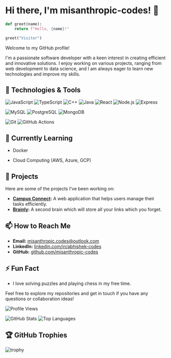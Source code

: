 # Hi there, I'm misanthropic-codes! 👋

```python
def greet(name):
    return f"Hello, {name}!"

greet("Visitor")
```

Welcome to my GitHub profile!

I'm a passionate software developer with a keen interest in creating efficient and innovative solutions. I enjoy working on various projects, ranging from web development to data science, and I am always eager to learn new technologies and improve my skills.

## 🚀 Technologies & Tools

![JavaScript](https://img.shields.io/badge/-JavaScript-F7DF1E?style=flat-square&logo=javascript&logoColor=black)
![TypeScript](https://img.shields.io/badge/-TypeScript-007ACC?style=flat-square&logo=typescript&logoColor=white)
![C++](https://img.shields.io/badge/-C++-00599C?style=flat-square&logo=cplusplus&logoColor=white)
![Java](https://img.shields.io/badge/-Java-007396?style=flat-square&logo=java&logoColor=white)
![React](https://img.shields.io/badge/-React-61DAFB?style=flat-square&logo=react&logoColor=black)
![Node.js](https://img.shields.io/badge/-Node.js-339933?style=flat-square&logo=nodedotjs&logoColor=white)
![Express](https://img.shields.io/badge/-Express-000000?style=flat-square&logo=express&logoColor=white)

![MySQL](https://img.shields.io/badge/-MySQL-4479A1?style=flat-square&logo=mysql&logoColor=white)
![PostgreSQL](https://img.shields.io/badge/-PostgreSQL-336791?style=flat-square&logo=postgresql&logoColor=white)
![MongoDB](https://img.shields.io/badge/-MongoDB-47A248?style=flat-square&logo=mongodb&logoColor=white)


![Git](https://img.shields.io/badge/-Git-F05032?style=flat-square&logo=git&logoColor=white)
![GitHub Actions](https://img.shields.io/badge/-GitHub_Actions-2088FF?style=flat-square&logo=githubactions&logoColor=white)


## 🌱 Currently Learning

- Docker

- Cloud Computing (AWS, Azure, GCP)

## 🔭 Projects

Here are some of the projects I've been working on:

- **[Campus Connect](#):** A web application that helps users manage their tasks efficiently.
- **[Brainly](#):** A second brain which will store all your links which you forget.


## 📫 How to Reach Me

- **Email:** [misanthropic.codes@outlook.com](mailto:misanthropic.codes@outlookample.com)
- **LinkedIn:** [linkedin.com/in/abhishek-codes](https://www.linkedin.com/in/abhishek-codes)
- **GitHub:** [github.com/misanthropic-codes](https://github.com/misanthropic-codes)

## ⚡ Fun Fact

- I love solving puzzles and playing chess in my free time.

Feel free to explore my repositories and get in touch if you have any questions or collaboration ideas!

![Profile Views](https://komarev.com/ghpvc/?username=misanthropic-codes&color=blue)

![GitHub Stats](https://github-readme-stats.vercel.app/api?username=misanthropic-codes&show_icons=true&theme=radical)
![Top Languages](https://github-readme-stats.vercel.app/api/top-langs/?username=misanthropic-codes&layout=compact&theme=radical)

## 🏆 GitHub Trophies

![trophy](https://github-profile-trophy.vercel.app/?username=misanthropic-codes&theme=onedark)
